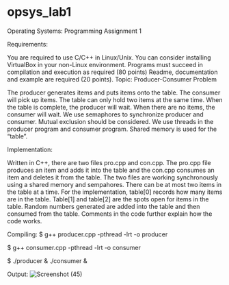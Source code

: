 # opsys_lab1

Operating Systems: Programming Assignment 1

Requirements:

You are required to use C/C++ in Linux/Unix. You can consider installing VirtualBox in your non-Linux environment.
Programs must succeed in compilation and execution as required (80 points)
Readme, documentation and example are required (20 points).
Topic: Producer-Consumer Problem

The producer generates items and puts items onto the table. The consumer will pick up items. The table can only hold two items at the same time. When the table is complete, the producer will wait. When there are no items, the consumer will wait. We use semaphores to synchronize producer and consumer. Mutual exclusion should be considered. We use threads in the producer program and consumer program. Shared memory is used for the “table”.

Implementation:

Written in C++, there are two files pro.cpp and con.cpp. The pro.cpp file produces an item and adds it into the table and the con.cpp consumes an item and deletes it from the table. The two files are working synchronously using a shared memory and sempahores. There can be at most two items in the table at a time. For the implementation, table[0] records how many items are in the table. Table[1] and table[2] are the spots open for items in the table. Random numbers generated are added into the table and then consumed from the table. Comments in the code further explain how the code works. 

Compiling:
$ g++ producer.cpp -pthread -lrt -o producer

$ g++ consumer.cpp -pthread -lrt -o consumer

$ ./producer & ./consumer &

Output:
![Screenshot (45)](https://user-images.githubusercontent.com/117044135/199099514-4b8d91c1-2c66-40c9-980f-b9056d337316.png)

